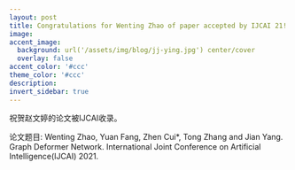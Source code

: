 ```yaml
---
layout: post
title: Congratulations for Wenting Zhao of paper accepted by IJCAI 21!
image:
accent_image:
  background: url('/assets/img/blog/jj-ying.jpg') center/cover
  overlay: false
accent_color: '#ccc'
theme_color: '#ccc'
description:
invert_sidebar: true
---
```


祝贺赵文婷的论文被IJCAI收录。

论文题目: Wenting Zhao, Yuan Fang, Zhen Cui*, Tong Zhang and Jian Yang. Graph Deformer Network. International Joint Conference on Artificial Intelligence(IJCAI) 2021.

